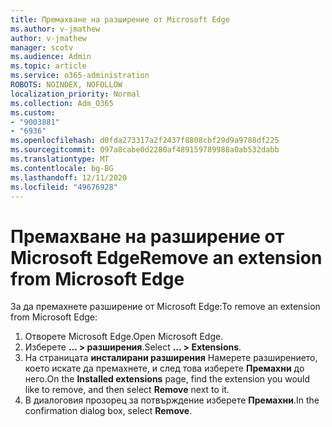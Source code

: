 ```yaml
---
title: Премахване на разширение от Microsoft Edge
ms.author: v-jmathew
author: v-jmathew
manager: scotv
ms.audience: Admin
ms.topic: article
ms.service: o365-administration
ROBOTS: NOINDEX, NOFOLLOW
localization_priority: Normal
ms.collection: Adm_O365
ms.custom:
- "9003881"
- "6936"
ms.openlocfilehash: d0fda273317a2f2437f8808cbf29d9a9788df225
ms.sourcegitcommit: 097a8cabe0d2280af489159789988a0ab532dabb
ms.translationtype: MT
ms.contentlocale: bg-BG
ms.lasthandoff: 12/11/2020
ms.locfileid: "49676928"
---
```

# <a name="remove-an-extension-from-microsoft-edge"></a><span data-ttu-id="92c20-102">Премахване на разширение от Microsoft Edge</span><span class="sxs-lookup"><span data-stu-id="92c20-102">Remove an extension from Microsoft Edge</span></span>

<span data-ttu-id="92c20-103">За да премахнете разширение от Microsoft Edge:</span><span class="sxs-lookup"><span data-stu-id="92c20-103">To remove an extension from Microsoft Edge:</span></span>

1. <span data-ttu-id="92c20-104">Отворете Microsoft Edge.</span><span class="sxs-lookup"><span data-stu-id="92c20-104">Open Microsoft Edge.</span></span>
2. <span data-ttu-id="92c20-105">Изберете **... > разширения**.</span><span class="sxs-lookup"><span data-stu-id="92c20-105">Select **... > Extensions**.</span></span>
3. <span data-ttu-id="92c20-106">На страницата **инсталирани разширения** Намерете разширението, което искате да премахнете, и след това изберете **Премахни** до него.</span><span class="sxs-lookup"><span data-stu-id="92c20-106">On the **Installed extensions** page, find the extension you would like to remove, and then select **Remove** next to it.</span></span>
4. <span data-ttu-id="92c20-107">В диалоговия прозорец за потвърждение изберете **Премахни**.</span><span class="sxs-lookup"><span data-stu-id="92c20-107">In the confirmation dialog box, select **Remove**.</span></span>
